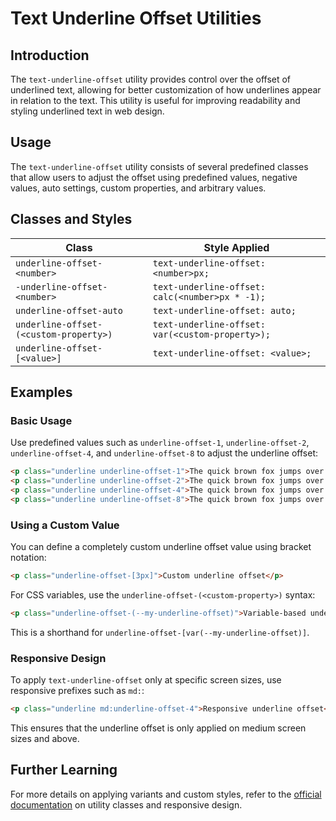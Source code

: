 # Text Underline Offset Utilities

## Introduction
The `text-underline-offset` utility provides control over the offset of underlined text, allowing for better customization of how underlines appear in relation to the text. This utility is useful for improving readability and styling underlined text in web design.

## Usage
The `text-underline-offset` utility consists of several predefined classes that allow users to adjust the offset using predefined values, negative values, auto settings, custom properties, and arbitrary values.

## Classes and Styles
| Class | Style Applied |
|--------|--------------------------|
| `underline-offset-<number>` | `text-underline-offset: <number>px;` |
| `-underline-offset-<number>` | `text-underline-offset: calc(<number>px * -1);` |
| `underline-offset-auto` | `text-underline-offset: auto;` |
| `underline-offset-(<custom-property>)` | `text-underline-offset: var(<custom-property>);` |
| `underline-offset-[<value>]` | `text-underline-offset: <value>;` |

## Examples
### Basic Usage
Use predefined values such as `underline-offset-1`, `underline-offset-2`, `underline-offset-4`, and `underline-offset-8` to adjust the underline offset:

```html
<p class="underline underline-offset-1">The quick brown fox jumps over the lazy dog.</p>
<p class="underline underline-offset-2">The quick brown fox jumps over the lazy dog.</p>
<p class="underline underline-offset-4">The quick brown fox jumps over the lazy dog.</p>
<p class="underline underline-offset-8">The quick brown fox jumps over the lazy dog.</p>
```

### Using a Custom Value
You can define a completely custom underline offset value using bracket notation:

```html
<p class="underline-offset-[3px]">Custom underline offset</p>
```

For CSS variables, use the `underline-offset-(<custom-property>)` syntax:

```html
<p class="underline-offset-(--my-underline-offset)">Variable-based underline offset</p>
```
This is a shorthand for `underline-offset-[var(--my-underline-offset)]`.

### Responsive Design
To apply `text-underline-offset` only at specific screen sizes, use responsive prefixes such as `md:`:

```html
<p class="underline md:underline-offset-4">Responsive underline offset</p>
```
This ensures that the underline offset is only applied on medium screen sizes and above.

## Further Learning
For more details on applying variants and custom styles, refer to the [official documentation](#) on utility classes and responsive design.

